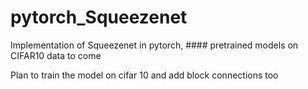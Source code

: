 # pytorch_Squeezenet
Implementation of Squeezenet in pytorch, #### pretrained models on CIFAR10 data to come

Plan to train the model on cifar 10 and add block connections too
